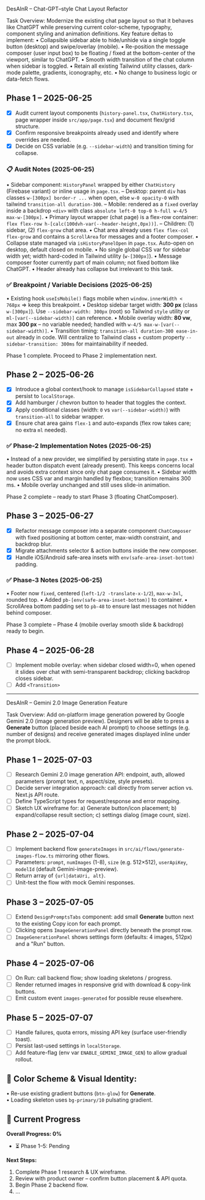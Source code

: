 DesAInR – Chat-GPT–style Chat Layout Refactor

Task Overview:
Modernize the existing chat page layout so that it behaves like ChatGPT while preserving current color-scheme, typography, component styling and animation definitions.
Key feature deltas to implement:
• Collapsible sidebar able to hide/unhide via a single toggle button (desktop) and swipe/overlay (mobile).
• Re-position the message composer (user input box) to be floating / fixed at the bottom-center of the viewport, similar to ChatGPT.
• Smooth width transition of the chat column when sidebar is toggled.
• Retain all existing Tailwind utility classes, dark-mode palette, gradients, iconography, etc.
• No change to business logic or data-fetch flows.

## Phase 1 – 2025-06-25
- [x] Audit current layout components (`history-panel.tsx`, `ChatHistory.tsx`, page wrapper inside `src/app/page.tsx`) and document flex/grid structure.
- [x] Confirm responsive breakpoints already used and identify where overrides are needed.
- [x] Decide on CSS variable (e.g. `--sidebar-width`) and transition timing for collapse.

### 📋 Audit Notes (2025-06-25)
• Sidebar component: `HistoryPanel` wrapped by either `ChatHistory` (Firebase variant) or inline usage in `page.tsx`.
  – Desktop: parent `div` has classes `w-[300px] border-r ...` when open, else `w-0 opacity-0` with tailwind `transition-all duration-300`.
  – Mobile: rendered as a `fixed` overlay inside a backdrop `<div>` with class `absolute left-0 top-0 h-full w-4/5 max-w-[300px]`.
• Primary layout wrapper (chat page) is a flex-row container: `flex flex-row h-[calc(100dvh-var(--header-height,0px))]`.
  – Children: (1) sidebar, (2) `flex-grow` chat area.
• Chat area already uses `flex flex-col flex-grow` and contains a `ScrollArea` for messages and a footer composer.
• Collapse state managed via `isHistoryPanelOpen` in `page.tsx`. Auto-open on desktop, default closed on mobile.
• No single global CSS var for sidebar width yet; width hard-coded in Tailwind utility (`w-[300px]`).
• Message composer footer currently part of main column; not fixed bottom like ChatGPT.
• Header already has collapse but irrelevant to this task.

### ✅ Breakpoint / Variable Decisions (2025-06-25)
• Existing hook `useIsMobile()` flags mobile when `window.innerWidth < 768px` ⇒ keep this breakpoint.
• Desktop sidebar target width: **300 px** (class `w-[300px]`). Use `--sidebar-width: 300px` (root) so Tailwind `style` utility or `ml-[var(--sidebar-width)]` can reference.
• Mobile overlay width: **80 vw**, max **300 px** – no variable needed; handled with `w-4/5 max-w-[var(--sidebar-width)]`.
• Transition timing: `transition-all duration-300 ease-in-out` already in code. Will centralize to Tailwind class + custom property `--sidebar-transition: 300ms` for maintainability if needed.

Phase 1 complete.  Proceed to Phase 2 implementation next.

## Phase 2 – 2025-06-26
- [x] Introduce a global context/hook to manage `isSidebarCollapsed` state + persist to `localStorage`.
- [x] Add hamburger / chevron button to header that toggles the context.
- [x] Apply conditional classes (width: `0` vs `var(--sidebar-width)`) with `transition-all` to sidebar wrapper.
- [x] Ensure chat area gains `flex-1` and auto-expands (flex row takes care; no extra `ml` needed).

### ✅ Phase-2 Implementation Notes (2025-06-25)
• Instead of a new provider, we simplified by persisting state in `page.tsx` + header button dispatch event (already present). This keeps concerns local and avoids extra context since only chat page consumes it.
• Sidebar width now uses CSS var and margin handled by flexbox; transition remains 300 ms.
• Mobile overlay unchanged and still uses slide-in animation.

Phase 2 complete – ready to start Phase 3 (floating ChatComposer).

## Phase 3 – 2025-06-27
- [x] Refactor message composer into a separate component `ChatComposer` with fixed positioning at bottom center, max-width constraint, and backdrop blur.
- [x] Migrate attachments selector & action buttons inside the new composer.
- [x] Handle iOS/Android safe-area insets with `env(safe-area-inset-bottom)` padding.

### ✅ Phase-3 Notes (2025-06-25)
• Footer now `fixed`, centered (`left-1/2 -translate-x-1/2`), `max-w-3xl`, rounded top.
• Added `pb-[env(safe-area-inset-bottom)]` to container.
• ScrollArea bottom padding set to `pb-48` to ensure last messages not hidden behind composer.

Phase 3 complete – Phase 4 (mobile overlay smooth slide & backdrop) ready to begin.

## Phase 4 – 2025-06-28
- [ ] Implement mobile overlay: when sidebar closed width=0, when opened it slides over chat with semi-transparent backdrop; clicking backdrop closes sidebar.
- [ ] Add `<Transition>`

---

DesAInR – Gemini 2.0 Image Generation Feature

Task Overview:
Add on-platform image generation powered by Google Gemini 2.0 (image generation preview).  Designers will be able to press a **Generate** button (placed beside each AI prompt) to choose settings (e.g. number of designs) and receive generated images displayed inline under the prompt block.

## Phase 1 – 2025-07-03
- [ ] Research Gemini 2.0 image generation API: endpoint, auth, allowed parameters (prompt text, n, aspect/size, style presets).
- [ ] Decide server integration approach: call directly from server action vs. Next.js API route.
- [ ] Define TypeScript types for request/response and error mapping.
- [ ] Sketch UX wireframe for: a) Generate button/icon placement; b) expand/collapse result section; c) settings dialog (image count, size).

## Phase 2 – 2025-07-04
- [ ] Implement backend flow `generateImages` in `src/ai/flows/generate-images-flow.ts` mirroring other flows.
- [ ] Parameters: `prompt`, `numImages` (1-8), `size` (e.g. 512×512), `userApiKey`, `modelId` (default Gemini-image-preview).
- [ ] Return array of `{url|dataUri, alt}`.
- [ ] Unit-test the flow with mock Gemini responses.

## Phase 3 – 2025-07-05
- [ ] Extend `DesignPromptsTabs` component: add small **Generate** button next to the existing Copy icon for each prompt.
- [ ] Clicking opens `ImageGenerationPanel` directly beneath the prompt row.
- [ ] `ImageGenerationPanel` shows settings form (defaults: 4 images, 512px) and a "Run" button.

## Phase 4 – 2025-07-06
- [ ] On Run: call backend flow; show loading skeletons / progress.
- [ ] Render returned images in responsive grid with download & copy-link buttons.
- [ ] Emit custom event `images-generated` for possible reuse elsewhere.

## Phase 5 – 2025-07-07
- [ ] Handle failures, quota errors, missing API key (surface user-friendly toast).
- [ ] Persist last-used settings in `localStorage`.
- [ ] Add feature-flag (env var `ENABLE_GEMINI_IMAGE_GEN`) to allow gradual rollout.

## 🎨 Color Scheme & Visual Identity:
• Re-use existing gradient buttons (`btn-glow`) for **Generate**.  
• Loading skeleton uses `bg-primary/10` pulsating gradient.

## 🔄 Current Progress
**Overall Progress: 0%**
- ⏳ Phase 1–5: Pending

**Next Steps:**
1. Complete Phase 1 research & UX wireframe.
2. Review with product owner – confirm button placement & API quota.
3. Begin Phase 2 backend flow.
4. …